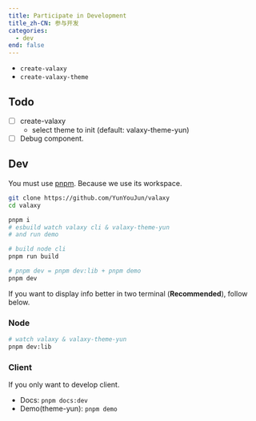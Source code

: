 ```yaml
---
title: Participate in Development
title_zh-CN: 参与开发
categories:
  - dev
end: false
---
```


- `create-valaxy`
- `create-valaxy-theme`

## Todo

- [ ] create-valaxy
  - select theme to init (default: valaxy-theme-yun)
- [ ] Debug component.

## Dev

You must use [pnpm](https://pnpm.io/). Because we use its workspace.

```bash
git clone https://github.com/YunYouJun/valaxy
cd valaxy

pnpm i
# esbuild watch valaxy cli & valaxy-theme-yun
# and run demo

# build node cli
pnpm run build

# pnpm dev = pnpm dev:lib + pnpm demo
pnpm dev
```

If you want to display info better in two terminal (**Recommended**), follow below.

### Node

```bash
# watch valaxy & valaxy-theme-yun
pnpm dev:lib
```

### Client

If you only want to develop client.

- Docs: `pnpm docs:dev`
- Demo(theme-yun): `pnpm demo`
